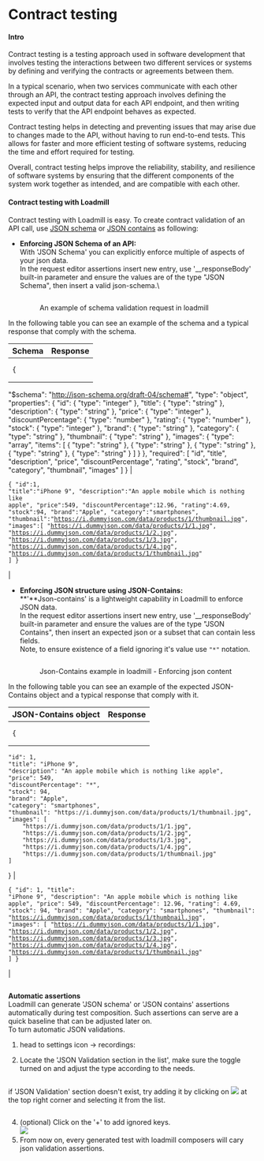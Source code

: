 # Contract testing

#### Intro

Contract testing is a testing approach used in software development that involves testing the interactions between two different services or systems by defining and verifying the contracts or agreements between them.

In a typical scenario, when two services communicate with each other through an API, the contract testing approach involves defining the expected input and output data for each API endpoint, and then writing tests to verify that the API endpoint behaves as expected.

Contract testing helps in detecting and preventing issues that may arise due to changes made to the API, without having to run end-to-end tests. This allows for faster and more efficient testing of software systems, reducing the time and effort required for testing.

Overall, contract testing helps improve the reliability, stability, and resilience of software systems by ensuring that the different components of the system work together as intended, and are compatible with each other.

#### Contract testing with Loadmill

Contract testing with Loadmill is easy. To create contract validation of an API call, use [JSON schema](../../general/api-testing1/test-suite-editor/assertions.md#json-schema-validate-that-a-parameter-comply-with-given-json-schema.) or [JSON contains](../../general/api-testing1/test-suite-editor/assertions.md#json-contains-validates-that-a-json-contains-a-subset-json-in-such-way-dynamic-fields-can-be-omitted) as following:

*   **Enforcing JSON Schema of an API:** \
    With 'JSON Schema' you can explicitly enforce multiple of aspects of your json data.\
    In the request editor assertions insert new entry, use '\_\_responseBody' built-in parameter and ensure the values are of the type "JSON Schema", then insert a valid json-schema.\


    <figure><img src="../../.gitbook/assets/image (73).png" alt=""><figcaption><p>An example of schema validation request in loadmill</p></figcaption></figure>



In the following table you can see an example of the schema and a typical response that comply with the schema.

| Schema                                                                                                                                                                                                                                                                                                                                                                                                                                                                                                                                                                                                                                                                                                                                                                                                                                                                                                                                                                                                                                                                                                                                                                               | Response                                                                                                                                                                                                                                                                                                                                                                                                                                                                                                                                                                                                                                                                                     |
| ------------------------------------------------------------------------------------------------------------------------------------------------------------------------------------------------------------------------------------------------------------------------------------------------------------------------------------------------------------------------------------------------------------------------------------------------------------------------------------------------------------------------------------------------------------------------------------------------------------------------------------------------------------------------------------------------------------------------------------------------------------------------------------------------------------------------------------------------------------------------------------------------------------------------------------------------------------------------------------------------------------------------------------------------------------------------------------------------------------------------------------------------------------------------------------ | -------------------------------------------------------------------------------------------------------------------------------------------------------------------------------------------------------------------------------------------------------------------------------------------------------------------------------------------------------------------------------------------------------------------------------------------------------------------------------------------------------------------------------------------------------------------------------------------------------------------------------------------------------------------------------------------- |
| <pre class="language-json"><code class="lang-json">{
  "$schema": "http://json-schema.org/draft-04/schema#",
  "type": "object",
  "properties": {
    "id": {
      "type": "integer"
    },
    "title": {
      "type": "string"
    },
    "description": {
      "type": "string"
    },
    "price": {
      "type": "integer"
    },
    "discountPercentage": {
      "type": "number"
    },
    "rating": {
      "type": "number"
    },
    "stock": {
      "type": "integer"
    },
    "brand": {
      "type": "string"
    },
    "category": {
      "type": "string"
    },
    "thumbnail": {
      "type": "string"
    },
    "images": {
      "type": "array",
      "items": [
        {
          "type": "string"
        },
        {
          "type": "string"
        },
        {
          "type": "string"
        },
        {
          "type": "string"
        },
        {
          "type": "string"
        }
      ]
    }
  },
  "required": [
    "id",
    "title",
    "description",
    "price",
    "discountPercentage",
    "rating",
    "stock",
    "brand",
    "category",
    "thumbnail",
    "images"
  ]
}
</code></pre> | <pre class="language-json"><code class="lang-json">{
   "id":1,
   "title":"iPhone 9",
   "description":"An apple mobile which is nothing like apple",
   "price":549,
   "discountPercentage":12.96,
   "rating":4.69,
   "stock":94,
   "brand":"Apple",
   "category":"smartphones",
   "thumbnail":"https://i.dummyjson.com/data/products/1/thumbnail.jpg",
   "images":[
      "https://i.dummyjson.com/data/products/1/1.jpg",
      "https://i.dummyjson.com/data/products/1/2.jpg",
      "https://i.dummyjson.com/data/products/1/3.jpg",
      "https://i.dummyjson.com/data/products/1/4.jpg",
      "https://i.dummyjson.com/data/products/1/thumbnail.jpg"
   ]
}
</code></pre> |

*   **Enforcing JSON structure using JSON-Contains:**\
    **'**Json-contains' is a lightweight capability in Loadmill to enforce JSON data. \
    In the request editor assertions insert new entry, use '\_\_responseBody' built-in parameter and ensure the values are of the type "JSON Contains", then insert an expected json or a subset that can contain less fields.\
    Note, to ensure existence of a field ignoring it's value use `"*"` notation.

    <figure><img src="../../.gitbook/assets/image (116).png" alt=""><figcaption><p>Json-Contains example in loadmill - Enforcing json content</p></figcaption></figure>

In the following table you can see an example of the expected JSON-Contains object and a typical response that comply with it.

| JSON-Contains object                                                                                                                                                                                                                                                                                                                                                                                                                                                                                                                                                                                                                                                                                    | Response                                                                                                                                                                                                                                                                                                                                                                                                                                                                                                                                                                                                                                                                                                                      |
| ------------------------------------------------------------------------------------------------------------------------------------------------------------------------------------------------------------------------------------------------------------------------------------------------------------------------------------------------------------------------------------------------------------------------------------------------------------------------------------------------------------------------------------------------------------------------------------------------------------------------------------------------------------------------------------------------------- | ----------------------------------------------------------------------------------------------------------------------------------------------------------------------------------------------------------------------------------------------------------------------------------------------------------------------------------------------------------------------------------------------------------------------------------------------------------------------------------------------------------------------------------------------------------------------------------------------------------------------------------------------------------------------------------------------------------------------------- |
| <pre class="language-json"><code class="lang-json">{
    "id": 1,
    "title": "iPhone 9",
    "description": "An apple mobile which is nothing like apple",
    "price": 549,
    "discountPercentage": "*",
    "stock": 94,
    "brand": "Apple",
    "category": "smartphones",
    "thumbnail": "https://i.dummyjson.com/data/products/1/thumbnail.jpg",
    "images": [
        "https://i.dummyjson.com/data/products/1/1.jpg",
        "https://i.dummyjson.com/data/products/1/2.jpg",
        "https://i.dummyjson.com/data/products/1/3.jpg",
        "https://i.dummyjson.com/data/products/1/4.jpg",
        "https://i.dummyjson.com/data/products/1/thumbnail.jpg"
    ]
}
</code></pre> | <pre class="language-json"><code class="lang-json">{
    "id": 1,
    "title": "iPhone 9",
    "description": "An apple mobile which is nothing like apple",
    "price": 549,
    "discountPercentage": 12.96,
    "rating": 4.69,
    "stock": 94,
    "brand": "Apple",
    "category": "smartphones",
    "thumbnail": "https://i.dummyjson.com/data/products/1/thumbnail.jpg",
    "images": [
        "https://i.dummyjson.com/data/products/1/1.jpg",
        "https://i.dummyjson.com/data/products/1/2.jpg",
        "https://i.dummyjson.com/data/products/1/3.jpg",
        "https://i.dummyjson.com/data/products/1/4.jpg",
        "https://i.dummyjson.com/data/products/1/thumbnail.jpg"
    ]
}
</code></pre> |

```
```

**Automatic assertions**\
Loadmill can generate 'JSON schema' or 'JSON contains' assertions automatically during test composition. Such assertions can serve are a quick baseline that can be adjusted later on.\
To turn automatic JSON validations.

1. head to settings icon -> recordings:\
   <img src="../../.gitbook/assets/image (56) (1).png" alt="" data-size="original">
2.  Locate the 'JSON Validation section in the list', make sure the toggle turned on and adjust the type according to the needs.

    <figure><img src="../../.gitbook/assets/image (59).png" alt=""><figcaption></figcaption></figure>

if 'JSON Validation' section doesn't exist, try adding it by clicking on ![](<../../.gitbook/assets/image (55).png>) at the top right corner and selecting it from the list.

<figure><img src="../../.gitbook/assets/image (64) (1).png" alt=""><figcaption></figcaption></figure>

4. (optional) Click on the '+' to add ignored keys.\
   &#x20;![](<../../.gitbook/assets/image (57).png>)
5. From now on, every generated test with loadmill composers will cary json validation assertions.

